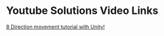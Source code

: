 # Youtube Solutions Video Links
<a href = "https://www.youtube.com/watch?v=km-04aUJy4o&t=3s" /> 8 Direction movement tutorial with Unity!
                                
